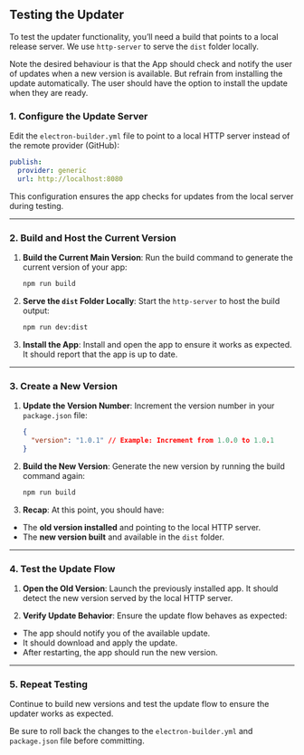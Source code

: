 ## Testing the Updater

To test the updater functionality, you’ll need a build that points to a local release server. We use `http-server` to serve the `dist` folder locally.

Note the desired behaviour is that the App should check and notify the user of updates when a new version is available. But refrain from installing the update automatically. The user should have the option to install the update when they are ready.

### 1. Configure the Update Server

Edit the `electron-builder.yml` file to point to a local HTTP server instead of the remote provider (GitHub):

```yaml
publish:
  provider: generic
  url: http://localhost:8080
```

This configuration ensures the app checks for updates from the local server during testing.

---

### 2. Build and Host the Current Version

1. **Build the Current Main Version**:
   Run the build command to generate the current version of your app:

   ```bash
   npm run build
   ```

2. **Serve the `dist` Folder Locally**:
   Start the `http-server` to host the build output:

   ```bash
   npm run dev:dist
   ```

3. **Install the App**:
   Install and open the app to ensure it works as expected. It should report that the app is up to date.

---

### 3. Create a New Version

1. **Update the Version Number**:
   Increment the version number in your `package.json` file:

   ```json
   {
     "version": "1.0.1" // Example: Increment from 1.0.0 to 1.0.1
   }
   ```

2. **Build the New Version**:
   Generate the new version by running the build command again:

   ```bash
   npm run build
   ```

3. **Recap**:
   At this point, you should have:

- The **old version installed** and pointing to the local HTTP server.
- The **new version built** and available in the `dist` folder.

---

### 4. Test the Update Flow

1. **Open the Old Version**:
   Launch the previously installed app. It should detect the new version served by the local HTTP server.

2. **Verify Update Behavior**:
   Ensure the update flow behaves as expected:

- The app should notify you of the available update.
- It should download and apply the update.
- After restarting, the app should run the new version.

---

### 5. Repeat Testing

Continue to build new versions and test the update flow to ensure the updater works as expected.

Be sure to roll back the changes to the `electron-builder.yml` and `package.json` file before committing.
